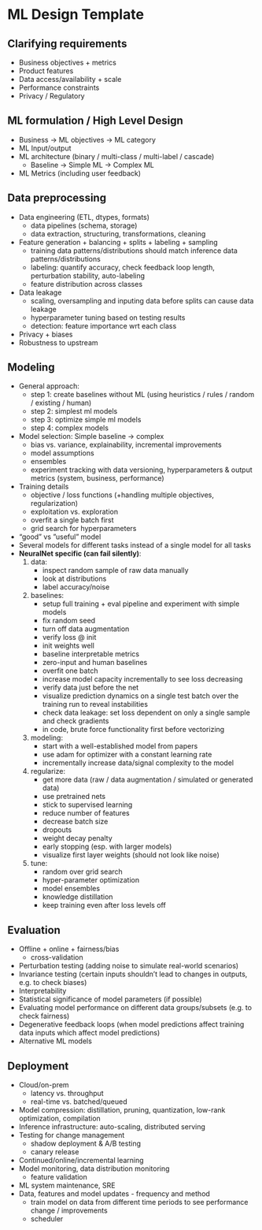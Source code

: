 # ML Design Template

## Clarifying requirements 
- Business objectives + metrics
- Product features 
- Data access/availability + scale
- Performance constraints 
- Privacy / Regulatory

## ML formulation / High Level Design
- Business -> ML objectives -> ML category
- ML Input/output
- ML architecture (binary / multi-class / multi-label / cascade)
  - Baseline -> Simple ML -> Complex ML
- ML Metrics (including user feedback)

## Data preprocessing 
- Data engineering (ETL, dtypes, formats)
    - data pipelines (schema, storage)
    - data extraction, structuring, transformations, cleaning
- Feature generation + balancing + splits + labeling + sampling
    - training data patterns/distributions should match inference data patterns/distributions
    - labeling: quantify accuracy, check feedback loop length, perturbation stability, auto-labeling 
    - feature distribution across classes
- Data leakage
    - scaling, oversampling and inputing data before splits can cause data leakage
    - hyperparameter tuning based on testing results
    - detection: feature importance wrt each class
- Privacy + biases
- Robustness to upstream 

## Modeling 
- General approach:
    - step 1: create baselines without ML (using heuristics / rules / random / existing / human)
    - step 2: simplest ml models
    - step 3: optimize simple ml models
    - step 4: complex models
- Model selection: Simple baseline -> complex
    - bias vs. variance, explainability, incremental improvements
    - model assumptions
    - ensembles
    - experiment tracking with data versioning, hyperparameters & output metrics (system, business, performance)
- Training details
    - objective / loss functions (+handling multiple objectives, regularization)
    - exploitation vs. exploration
    - overfit a single batch first
    - grid search for hyperparameters
- “good” vs ”useful” model
- Several models for different tasks instead of a single model for all tasks
- **NeuralNet specific (can fail silently)**:
    1. data: 
        - inspect random sample of raw data manually
        - look at distributions
        - label accuracy/noise
    2. baselines: 
        - setup full training + eval pipeline and experiment with simple models
        - fix random seed
        - turn off data augmentation
        - verify loss @ init
        - init weights well
        - baseline interpretable metrics
        - zero-input and human baselines
        - overfit one batch
        - increase model capacity incrementally to see loss decreasing
        - verify data just before the net
        - visualize prediction dynamics on a single test batch over the training run to reveal instabilities
        - check data leakage: set loss dependent on only a single sample and check gradients
        - in code, brute force functionality first before vectorizing
    3. modeling:
        - start with a well-established model from papers
        - use adam for optimizer with a constant learning rate
        - incrementally increase data/signal complexity to the model
    4. regularize:
        - get more data (raw / data augmentation / simulated or generated data)
        - use pretrained nets
        - stick to supervised learning
        - reduce number of features
        - decrease batch size
        - dropouts
        - weight decay penalty
        - early stopping (esp. with larger models)
        - visualize first layer weights (should not look like noise)
    5. tune:
        - random over grid search
        - hyper-parameter optimization
        - model ensembles
        - knowledge distillation
        - keep training even after loss levels off

## Evaluation 
- Offline + online + fairness/bias
    - cross-validation
- Perturbation testing (adding noise to simulate real-world scenarios)
- Invariance testing (certain inputs shouldn’t lead to changes in outputs, e.g. to check biases)
- Interpretability
- Statistical significance of model parameters (if possible)
- Evaluating model performance on different data groups/subsets (e.g. to check fairness)
- Degenerative feedback loops (when model predictions affect training data inputs which affect model predictions)
- Alternative ML models

## Deployment
- Cloud/on-prem
    - latency vs. throughput
    - real-time vs. batched/queued
- Model compression: distillation, pruning, quantization, low-rank optimization, compilation
- Inference infrastructure: auto-scaling, distributed serving
- Testing for change management 
    - shadow deployment & A/B testing
    - canary release
- Continued/online/incremental learning
- Model monitoring, data distribution monitoring
    - feature validation
- ML system maintenance, SRE
- Data, features and model updates - frequency and method
    - train model on data from different time periods to see performance change / improvements
    - scheduler
